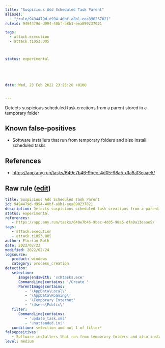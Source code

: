 ```yaml
---
title: "Suspicious Add Scheduled Task Parent"
aliases:
  - "/rule/9494479d-d994-40bf-a8b1-eea890237021"
ruleid: 9494479d-d994-40bf-a8b1-eea890237021

tags:
  - attack.execution
  - attack.t1053.005



status: experimental





date: Wed, 23 Feb 2022 23:25:20 +0100


---
```


Detects suspicious scheduled task creations from a parent stored in a temporary folder

<!--more-->


## Known false-positives

* Software installers that run from temporary folders and also install scheduled tasks



## References

* https://app.any.run/tasks/649e7b46-9bec-4d05-98a5-dfa9a13eaae5/


## Raw rule ([edit](https://github.com/SigmaHQ/sigma/edit/master/rules/windows/process_creation/proc_creation_win_susp_schtasks_parent.yml))
```yaml
title: Suspicious Add Scheduled Task Parent
id: 9494479d-d994-40bf-a8b1-eea890237021
description: Detects suspicious scheduled task creations from a parent stored in a temporary folder
status: experimental
references:
   - https://app.any.run/tasks/649e7b46-9bec-4d05-98a5-dfa9a13eaae5/
tags:
   - attack.execution
   - attack.t1053.005 
author: Florian Roth
date: 2022/02/23
modified: 2022/02/24
logsource:
   product: windows
   category: process_creation
detection:
   selection:
      Image|endswith: 'schtasks.exe'
      CommandLine|contains: '/Create '
      ParentImage|contains:
         - '\AppData\Local\'
         - '\AppData\Roaming\'
         - '\Temporary Internet'
         - '\Users\Public\'
   filter:
      CommandLine|contains:
         - 'update_task.xml'
         - 'unattended.ini'
   condition: selection and not 1 of filter*
falsepositives:
   - Software installers that run from temporary folders and also install scheduled tasks
level: medium

```
